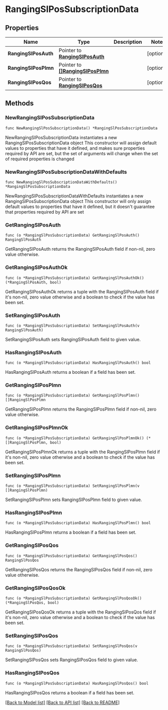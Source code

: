 # RangingSlPosSubscriptionData

## Properties

Name | Type | Description | Notes
------------ | ------------- | ------------- | -------------
**RangingSlPosAuth** | Pointer to [**RangingSlPosAuth**](RangingSlPosAuth.md) |  | [optional] 
**RangingSlPosPlmn** | Pointer to [**[]RangingSlPosPlmn**](RangingSlPosPlmn.md) |  | [optional] 
**RangingSlPosQos** | Pointer to [**RangingSlPosQos**](RangingSlPosQos.md) |  | [optional] 

## Methods

### NewRangingSlPosSubscriptionData

`func NewRangingSlPosSubscriptionData() *RangingSlPosSubscriptionData`

NewRangingSlPosSubscriptionData instantiates a new RangingSlPosSubscriptionData object
This constructor will assign default values to properties that have it defined,
and makes sure properties required by API are set, but the set of arguments
will change when the set of required properties is changed

### NewRangingSlPosSubscriptionDataWithDefaults

`func NewRangingSlPosSubscriptionDataWithDefaults() *RangingSlPosSubscriptionData`

NewRangingSlPosSubscriptionDataWithDefaults instantiates a new RangingSlPosSubscriptionData object
This constructor will only assign default values to properties that have it defined,
but it doesn't guarantee that properties required by API are set

### GetRangingSlPosAuth

`func (o *RangingSlPosSubscriptionData) GetRangingSlPosAuth() RangingSlPosAuth`

GetRangingSlPosAuth returns the RangingSlPosAuth field if non-nil, zero value otherwise.

### GetRangingSlPosAuthOk

`func (o *RangingSlPosSubscriptionData) GetRangingSlPosAuthOk() (*RangingSlPosAuth, bool)`

GetRangingSlPosAuthOk returns a tuple with the RangingSlPosAuth field if it's non-nil, zero value otherwise
and a boolean to check if the value has been set.

### SetRangingSlPosAuth

`func (o *RangingSlPosSubscriptionData) SetRangingSlPosAuth(v RangingSlPosAuth)`

SetRangingSlPosAuth sets RangingSlPosAuth field to given value.

### HasRangingSlPosAuth

`func (o *RangingSlPosSubscriptionData) HasRangingSlPosAuth() bool`

HasRangingSlPosAuth returns a boolean if a field has been set.

### GetRangingSlPosPlmn

`func (o *RangingSlPosSubscriptionData) GetRangingSlPosPlmn() []RangingSlPosPlmn`

GetRangingSlPosPlmn returns the RangingSlPosPlmn field if non-nil, zero value otherwise.

### GetRangingSlPosPlmnOk

`func (o *RangingSlPosSubscriptionData) GetRangingSlPosPlmnOk() (*[]RangingSlPosPlmn, bool)`

GetRangingSlPosPlmnOk returns a tuple with the RangingSlPosPlmn field if it's non-nil, zero value otherwise
and a boolean to check if the value has been set.

### SetRangingSlPosPlmn

`func (o *RangingSlPosSubscriptionData) SetRangingSlPosPlmn(v []RangingSlPosPlmn)`

SetRangingSlPosPlmn sets RangingSlPosPlmn field to given value.

### HasRangingSlPosPlmn

`func (o *RangingSlPosSubscriptionData) HasRangingSlPosPlmn() bool`

HasRangingSlPosPlmn returns a boolean if a field has been set.

### GetRangingSlPosQos

`func (o *RangingSlPosSubscriptionData) GetRangingSlPosQos() RangingSlPosQos`

GetRangingSlPosQos returns the RangingSlPosQos field if non-nil, zero value otherwise.

### GetRangingSlPosQosOk

`func (o *RangingSlPosSubscriptionData) GetRangingSlPosQosOk() (*RangingSlPosQos, bool)`

GetRangingSlPosQosOk returns a tuple with the RangingSlPosQos field if it's non-nil, zero value otherwise
and a boolean to check if the value has been set.

### SetRangingSlPosQos

`func (o *RangingSlPosSubscriptionData) SetRangingSlPosQos(v RangingSlPosQos)`

SetRangingSlPosQos sets RangingSlPosQos field to given value.

### HasRangingSlPosQos

`func (o *RangingSlPosSubscriptionData) HasRangingSlPosQos() bool`

HasRangingSlPosQos returns a boolean if a field has been set.


[[Back to Model list]](../README.md#documentation-for-models) [[Back to API list]](../README.md#documentation-for-api-endpoints) [[Back to README]](../README.md)


